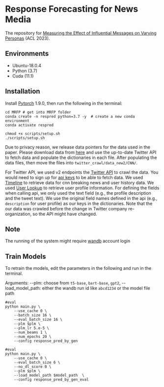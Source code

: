 

# Response Forecasting for News Media

The repository for [Measuring the Effect of Influential Messages on Varying Personas](https://arxiv.org/pdf/2305.16470.pdf) (ACL 2023).


## Environments
- Ubuntu-18.0.4
- Python (3.7)
- Cuda (11.1)

## Installation
Install [Pytorch](https://pytorch.org/) 1.9.0, then run the following in the terminal:
```shell
cd MRFP # get into MRFP folder
conda create -n respred python=3.7 -y  # create a new conda environment
conda activate respred

chmod +x scripts/setup.sh
./scripts/setup.sh
```

Due to privacy reason, we release data pointers for the data used in the paper. Please download data from [here](https://drive.google.com/drive/folders/1rL8DRzre-wkCc8Pa7xZfhwSpgmVfbzRE?usp=sharing) and use the up-to-date Twitter API to fetch data and populate the dictionaries in each file. After populating the data files, then move the files into `twitter_crawl/data_new2/CNN/`.

For Twitter API, we used v2 endpoints the [Twitter API](https://developer.twitter.com/en/docs/twitter-api) to crawl the data. You would need to sign up for [api keys](https://developer.twitter.com/en/portal/products) to be able to fetch data. We used [Timeline](https://developer.twitter.com/en/docs/twitter-api/tweets/timelines/introduction) to retrieve data for cnn breaking news and user history data. We used [User Lookup](https://developer.twitter.com/en/docs/twitter-api/users/lookup/api-reference/get-users-id) to retrieve user profile information. For defining the fields when calling api, we only used the text field (e.g., the profile description and the tweet text). We use the original field names defined in the api (e.g., `description` for user profile) as our keys in the dictionaries. Note that the our data was crawled before the change in Twitter company re-organization, so the API might have changed.


## Note
The running of the system might require [wandb](wandb.ai) account login

## Train Models
To retrain the models, edit the parameters in the following and run in the terminal.

Arguments: --plm: choose from `t5-base`, `bart-base`, `gpt2`, --load_model_path: either the wandb run id like `abcd1234` or the model file path

```shell
#eval 
python main.py \
    --use_cache 0 \
    --batch_size 16 \
    --eval_batch_size 16 \
    --plm $plm \
    --plm_lr 5.e-5 \
    --num_beams 1 \
    --num_epochs 20 \
    --config response_pred_by_gen

#eval 
python main.py \
    --use_cache 0 \
    --eval_batch_size 6 \
    --no_dl_score 0 \
    --plm $plm \
    --load_model_path $model_path  \
    --config response_pred_by_gen_eval
```

